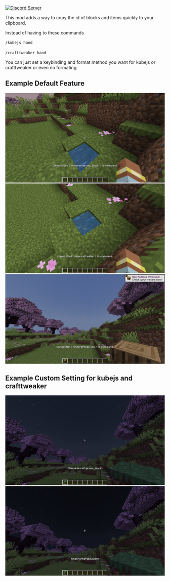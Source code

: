 [![Discord Server](https://dcbadge.vercel.app/api/server/AjE6VMmRJ4)](https://discord.gg/AjE6VMmRJ4)

This mod adds a way to copy the id of blocks and items quickly to your clipboard.

Instead of having to these commands

```
/kubejs hand

/crafttweaker hand
```

You can just set a keybinding and format method you want for kubejs or crafttweaker or even no formating.

## Example Default Feature
![Copy Block Id](https://raw.githubusercontent.com/GamerVerse722/ModpackHelper/main/raw/example/default_block.png)
![Copy Fluid Id](https://raw.githubusercontent.com/GamerVerse722/ModpackHelper/main/raw/example/default_fluid.png)
![Copy Item Id](https://raw.githubusercontent.com/GamerVerse722/ModpackHelper/main/raw/example/default_item.png)

## Example Custom Setting for kubejs and crafttweaker
![Crafttweaker Mode](https://raw.githubusercontent.com/GamerVerse722/ModpackHelper/main/raw/example/crafttweaker.png)
![KubeJs Mode](https://raw.githubusercontent.com/GamerVerse722/ModpackHelper/main/raw/example/kubejs.png)